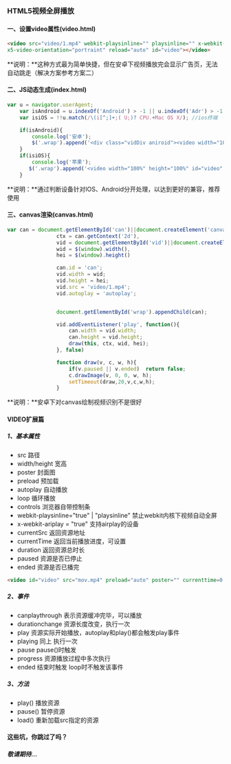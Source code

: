 ### HTML5视频全屏播放

#### 一、设置video属性(video.html)
``` html
<video src="video/1.mp4" webkit-playsinline="" playsinline="" x-webkit-airplay="true" airplay="allow" x5-video-player-type="h5" x5-video-player-fullscreen="true" 
x5-video-orientation="portraint" reload="auto" id="video"></video>
```
**说明：**这种方式最为简单快捷，但在安卓下视频播放完会显示广告页，无法自动跳走（解决方案参考方案二）


#### 二、JS动态生成(index.html)
``` js
var u = navigator.userAgent;
    var isAndroid = u.indexOf('Android') > -1 || u.indexOf('Adr') > -1; //android终端
    var isiOS = !!u.match(/\(i[^;]+;( U;)? CPU.+Mac OS X/); //ios终端   

    if(isAndroid){
        console.log('安卓');
        $('.wrap').append('<div class="vidDiv aniroid"><video width="100%" height="100%" id="video" class="video" src="video/1.mp4" preload="auto" x5-video-player-type="h5" x5-video-player-fullscreen="true" x5-video-orientation="portraint" x-webkit-airplay="true" webkit-playsinline="true" playsinline="true"></video></div>');
    }
    if(isiOS){
        console.log('苹果');
       $('.wrap').append('<video width="100%" height="100%" id="video" class="video ios" src="video/1.mp4" preload="auto" x5-video-player-type="h5" x5-video-player-fullscreen="true" x5-video-orientation="portraint" x-webkit-airplay="true" webkit-playsinline="true" playsinline="true"></video>');
    }
```
**说明：**通过判断设备针对IOS、Android分开处理，以达到更好的兼容，推荐使用


#### 三、canvas渲染(canvas.html)
``` js
var can = document.getElementById('can')||document.createElement('canvas'),
				ctx = can.getContext('2d'),
				vid = document.getElementById('vid')||document.createElement('video'),
				wid = $(window).width(),
				hei = $(window).height()

				can.id = 'can';				
				vid.width = wid;
				vid.height = hei;
				vid.src = 'video/1.mp4';
				vid.autoplay = 'autoplay';


				document.getElementById('wrap').appendChild(can);

				vid.addEventListener('play', function(){
					can.width = vid.width;
					can.height = vid.height;
					draw(this, ctx, wid, hei);
				}, false)

				function draw(v, c, w, h){
					if(v.paused || v.ended)  return false;
					c.drawImage(v, 0, 0, w, h);
					setTimeout(draw,20,v,c,w,h);
				}
```
**说明：**安卓下对canvas绘制视频识别不是很好


#### VIDEO扩展篇

##### 1、基本属性

- src   路径
- width/height 宽高
- poster   封面图
- preload  预加载
- autoplay 自动播放
- loop   循环播放
- controls 浏览器自带控制条
- webkit-playsinline="true" | "playsinline"   禁止webkit内核下视频自动全屏
- x-webkit-ariplay = "true"  支持airplay的设备
- currentSrc	返回资源地址
- currentTime	返回当前播放进度，可设置
- duration	返回资源总时长
- paused	资源是否已停止
- ended	资源是否已播完

``` html
<video id="video" src="mov.mp4" preload="auto" poster="" currenttime=0 webkit-playsinline="true" playsinline loop x-webkit-airplay="true" controls autoplay>
```


##### 2、事件

- canplaythrough   表示资源缓冲完毕，可以播放
- durationchange	资源长度改变，执行一次
- play	资源实际开始播放，autoplay和play()都会触发play事件
- playing	同上 执行一次
- pause	pause()时触发
- progress	资源播放过程中多次执行
- ended	结束时触发 loop时不触发该事件


##### 3、方法

- play()	播放资源
- pause()	暂停资源
- load()	重新加载src指定的资源





#### 这些坑，你跳过了吗？

##### 敬请期待…

